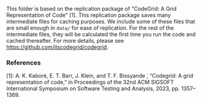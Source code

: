 This folder is based on the replication package of "CodeGrid: A Grid Representation of Code" [1]. This replication package saves many intermediate files for caching purposes. We include some of these files that are small enough in `data/` for ease of replication. For the rest of the intermediate files, they will be calculated the first time you run the code and cached thereafter. For more details, please see https://github.com/itscodegrid/codegrid.


### References
[1]: A. K. Kaboré, E. T. Barr, J. Klein, and T. F. Bissyande ́, “Codegrid: A
grid representation of code,” in Proceedings of the 32nd ACM SIGSOFT International Symposium on Software Testing and Analysis, 2023, pp. 1357–1369.
